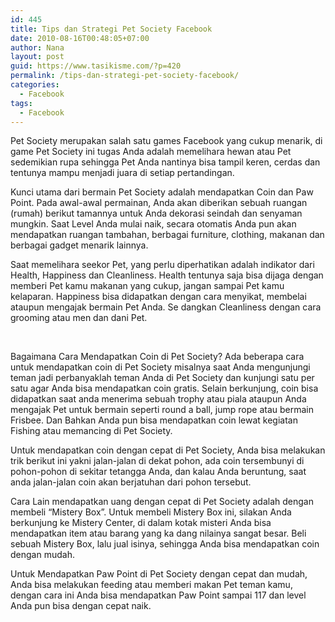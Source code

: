 ```yaml
---
id: 445
title: Tips dan Strategi Pet Society Facebook
date: 2010-08-16T00:48:05+07:00
author: Nana
layout: post
guid: https://www.tasikisme.com/?p=420
permalink: /tips-dan-strategi-pet-society-facebook/
categories:
  - Facebook
tags:
  - Facebook
---
```

Pet Society merupakan salah satu games Facebook yang cukup menarik, di game Pet Society ini tugas Anda adalah memelihara hewan atau Pet sedemikian rupa sehingga Pet Anda nantinya bisa tampil keren, cerdas dan tentunya mampu menjadi juara di setiap pertandingan.

Kunci utama dari bermain Pet Society adalah mendapatkan Coin dan Paw Point. Pada awal-awal permainan, Anda akan diberikan sebuah ruangan (rumah) berikut tamannya untuk Anda dekorasi seindah dan senyaman mungkin. Saat Level Anda mulai naik, secara otomatis Anda pun akan mendapatkan ruangan tambahan, berbagai furniture, clothing, makanan dan berbagai gadget menarik lainnya.

Saat memelihara seekor Pet, yang perlu diperhatikan adalah indikator dari Health, Happiness dan Cleanliness. Health tentunya saja bisa dijaga dengan memberi Pet kamu makanan yang cukup, jangan sampai Pet kamu kelaparan. Happiness bisa didapatkan dengan cara menyikat, membelai ataupun mengajak bermain Pet Anda. Se dangkan Cleanliness dengan cara grooming atau men dan dani Pet.

 

Bagaimana Cara Mendapatkan Coin di Pet Society? Ada beberapa cara untuk mendapatkan coin di Pet Society misalnya saat Anda mengunjungi teman jadi perbanyaklah teman Anda di Pet Society dan kunjungi satu per satu agar Anda bisa mendapatkan coin gratis. Selain berkunjung, coin bisa didapatkan saat anda menerima sebuah trophy atau piala ataupun Anda mengajak Pet untuk bermain seperti round a ball, jump rope atau bermain Frisbee. Dan Bahkan Anda pun bisa mendapatkan coin lewat kegiatan Fishing atau memancing di Pet Society.

Untuk mendapatkan coin dengan cepat di Pet Society, Anda bisa melakukan trik berikut ini yakni jalan-jalan di dekat pohon, ada coin tersembunyi di pohon-pohon di sekitar tetangga Anda, dan kalau Anda beruntung, saat anda jalan-jalan coin akan berjatuhan dari pohon tersebut.

Cara Lain mendapatkan uang dengan cepat di Pet Society adalah dengan membeli “Mistery Box”. Untuk membeli Mistery Box ini, silakan Anda berkunjung ke Mistery Center, di dalam kotak misteri Anda bisa mendapatkan item atau barang yang ka dang nilainya sangat besar. Beli sebuah Mistery Box, lalu jual isinya, sehingga Anda bisa mendapatkan coin dengan mudah.

Untuk Mendapatkan Paw Point di Pet Society dengan cepat dan mudah, Anda bisa melakukan feeding atau memberi makan Pet teman kamu, dengan cara ini Anda bisa mendapatkan Paw Point sampai 117 dan level Anda pun bisa dengan cepat naik.
